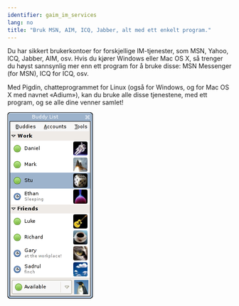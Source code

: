 ```yaml
---
identifier: gaim_im_services
lang: no
title: "Bruk MSN, AIM, ICQ, Jabber, alt med ett enkelt program."
---
```


Du har sikkert brukerkontoer for forskjellige IM-tjenester, som MSN, Yahoo, ICQ, Jabber, AIM, osv. Hvis du kjører Windows eller Mac OS X, så trenger du høyst sannsynlig mer enn ett program for å bruke disse: MSN Messenger (for MSN), ICQ for ICQ, osv.

Med Pigdin, chatteprogrammet for Linux (også for Windows, og for Mac OS X med navnet «Adium»), kan du bruke alle disse tjenestene, med ett program, og se alle dine venner samlet!

<img src="/img/gaim_im_services.png" />

  
